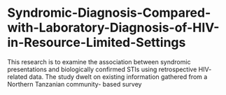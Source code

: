 # Syndromic-Diagnosis-Compared-with-Laboratory-Diagnosis-of-HIV-in-Resource-Limited-Settings
This research is to examine the association between syndromic presentations and biologically confirmed STIs using retrospective HIV- related data. The study dwelt on existing information gathered from a Northern Tanzanian community- based survey
